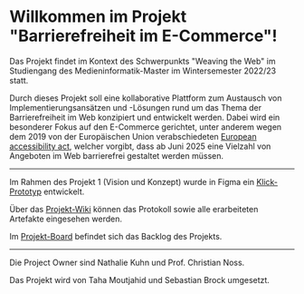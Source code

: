 # Willkommen im Projekt "Barrierefreiheit im E-Commerce"!

Das Projekt findet im Kontext des Schwerpunkts "Weaving the Web" im Studiengang des Medieninformatik-Master im Wintersemester 2022/23 statt.

Durch dieses Projekt soll eine kollaborative Plattform zum Austausch von Implementierungsansätzen und -Lösungen rund um das Thema der Barrierefreiheit im Web konzipiert und entwickelt werden. Dabei wird ein besonderer Fokus auf den E-Commerce gerichtet, unter anderem wegen dem 2019 von der Europäischen Union verabschiedeten [European accessibility act](https://ec.europa.eu/social/main.jsp?catId=1202&intPageId=5581&langId=en), welcher vorgibt, dass ab Juni 2025 eine Vielzahl von Angeboten im Web barrierefrei gestaltet werden müssen.

---
Im Rahmen des Projekt 1 (Vision und Konzept) wurde in Figma ein [Klick-Prototyp](https://www.figma.com/proto/H6dCswH7iSZ7NxNCQo0yCK/Prototype-Design-Sprint-P1?page-id=0%3A1&node-id=39%3A745&viewport=469%2C78%2C0.2&scaling=min-zoom&starting-point-node-id=39%3A745) entwickelt.

Über das [Projekt-Wiki](https://github.com/sebastianbroc/Barrierefreiheit_ECommerce/wiki) können das Protokoll sowie alle erarbeiteten Artefakte eingesehen werden.

Im [Projekt-Board](https://github.com/users/sebastianbroc/projects/1/views/1) befindet sich das Backlog des Projekts.


---
Die Project Owner sind Nathalie Kuhn und Prof. Christian Noss.

Das Projekt wird von Taha Moutjahid und Sebastian Brock umgesetzt.
